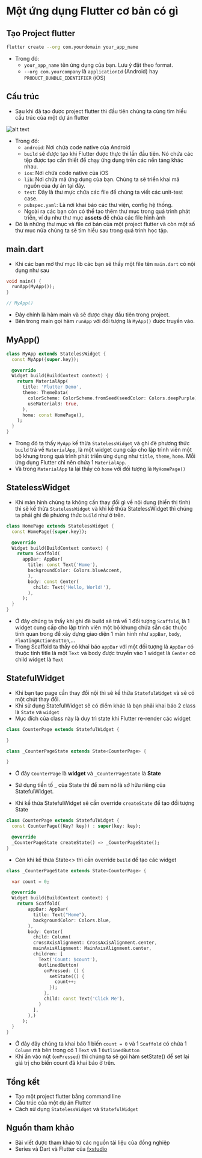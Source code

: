 # Một ứng dụng Flutter cơ bản có gì

## Tạo Project flutter

```bash
flutter create --org com.yourdomain your_app_name
```

- Trong đó:
  - `your_app_name` tên ứng dụng của bạn. Lưu ý đặt theo format.
  - `--org com.yourcompany` là `applicationId` (Android) hay `PRODUCT_BUNDLE_IDENTIFIER` (iOS)

## Cấu trúc

- Sau khi đã tạo được project flutter thì đầu tiên chúng ta cùng tìm hiểu cấu trúc của một dự án flutter

![alt text](../../Imgs/project_1.png)

- Trong đó:
  - `android`: Nơi chứa code native của Android
  - `build` sẽ được tạo khi Flutter được thực thi lần đầu tiên. Nó chứa các tệp được tạo cần thiết để chạy ứng dụng trên các nền tảng khác nhau.
  - `ios`: Nơi chứa code native của iOS
  - `lib`: Nơi chứa mã ứng dụng của bạn. Chúng ta sẽ triển khai mã nguồn của dự án tại đây.
  - `test`: Đây là thư mực chứa các file để chúng ta viết các unit-test case.
  - `pubspec.yaml`: Là nơi khai báo các thư viện, config hệ thống.
  - Ngoài ra các bạn còn có thể tạo thêm thư mục trong quá trình phát triển, ví dụ như thư mục **assets** để chứa các file hình ảnh
- Đó là những thư mục và file cơ bản của một project flutter và còn một số thư mục nữa chúng ta sẽ tìm hiểu sau trong quá trình học tập.

## main.dart

- Khi các bạn mở thư mục lib các bạn sẽ thấy một file tên `main.dart` có nội dụng như sau

```Dart
void main() {
  runApp(MyApp());
}

// MyApp()
```
- Đây chính là hàm main và sẽ được chạy đầu tiên trong project.
- Bên trong main gọi hàm `runApp` với đối tượng là `MyApp()` được truyền vào.

## MyApp()

```Dart
class MyApp extends StatelessWidget {
  const MyApp({super.key});

  @override
  Widget build(BuildContext context) {
    return MaterialApp(
      title: 'Flutter Demo',
      theme: ThemeData(
        colorScheme: ColorScheme.fromSeed(seedColor: Colors.deepPurple),
        useMaterial3: true,
      ),
      home: const HomePage(),
    );
  }
}
```

- Trong đó ta thấy `MyApp` kế thừa `StatelessWidget` và ghi đè phương thức `build` trả về `MaterialApp`, là một widget cung cấp cho lập trình viên một bộ khung trong quá trình phát triển ứng dụng như `title`, `theme`, `home`. Mỗi ứng dụng Flutter chỉ nên chứa 1 `MaterialApp`.
- Và trong `MaterialApp` ta lại thấy có `home` với đối tượng là `MyHomePage()`

## StatelessWidget

- Khi màn hình chúng ta không cần thay đổi gì về nội dung (hiển thị tĩnh) thì sẽ kế thừa `StatelessWidget` và khi kế thừa StatelessWidget thì chúng ta phải ghi đè phương thức `build` như ở trên.

```Dart
class HomePage extends StatelessWidget {
  const HomePage({super.key});

  @override
  Widget build(BuildContext context) {
    return Scaffold(
      appBar: AppBar(
        title: const Text('Home'),
        backgroundColor: Colors.blueAccent,
        ),
        body: const Center(
          child: Text('Hello, World!'),
        ),
      );
  }
}
```

- Ở đây chúng ta thấy khi ghi đè build sẽ trả về 1 đối tượng `Scaffold`, là 1 widget cung cấp cho lập trình viên một bộ khung chứa sẵn các thuộc tính quan trong để xây dựng giao diện 1 màn hình như `appBar`, `body`, `FloatingActionButton`,...
- Trong Scaffold ta thấy có khai báo `appBar` với một đối tượng là `AppBar` có thuộc tính title là một `Text` và body được truyền vào 1 widget là `Center` có child widget là `Text`

## StatefulWidget

- Khi bạn tạo page cần thay đổi nội thì sẽ kế thừa `StatefulWidget` và sẽ có một chút thay đổi.
- Khi sử dụng StatefulWidget sẽ có điểm khác là bạn phải khai báo 2 class là `State` và `widget`
- Mục đích của class này là duy trì state khi Flutter re-render các widget

```Dart
class CounterPage extends StatefulWidget {

}

class _CounterPageState extends State<CounterPage> {

}
```

- Ở đây `CounterPage` là **widget** và `_CounterPageState` là **State**
- Sử dụng tiền tố _ của State thì để xem nó là sở hữu riêng của StatefulWidget.

- Khi kế thừa StatefulWidget sẽ cần override `createState` để tạo đối tượng State

```Dart
class CounterPage extends StatefulWidget {
  const CounterPage({Key? key}) : super(key: key);

  @override
  _CounterPageState createState() => _CounterPageState();
}
```

- Còn khi kế thừa State<> thì cần override `build` để tạo các widget

```Dart
class _CounterPageState extends State<CounterPage> {

  var count = 0;

  @override
  Widget build(BuildContext context) {
    return Scaffold(
        appBar: AppBar(
          title: Text("Home"),
          backgroundColor: Colors.blue,
        ),
        body: Center(
          child: Column(
          crossAxisAlignment: CrossAxisAlignment.center,
          mainAxisAlignment: MainAxisAlignment.center,
          children: [
            Text('Count: $count'),
            OutlinedButton(
              onPressed: () {
                setState(() {
                  count++;
                });
              },
              child: const Text('Click Me'),
            )
          ],
        ),)
      );
  }
}
```

- Ở đây đây chúng ta khai báo 1 biến `count = 0` và 1 `Scaffold` có chứa 1 `Column` mà bên trong có 1 `Text` và 1 `OutlinedButton`
- Khi ấn vào nút (`onPressed`) thì chúng ta sẽ gọi hàm setState() để set lại giá trị cho biến count đã khai báo ở trên.

## Tổng kết
- Tạo một project flutter bằng command line
- Cấu trúc của một dự án Flutter
- Cách sử dụng `StatelessWidget` và `StatefulWidget`

## Nguồn tham khảo
- Bài viết được tham khảo từ các nguồn tài liệu của đồng nghiệp
- Series và Dart và Flutter của [fxstudio](https://fxstudio.dev/category/code/flutter-dart/)
